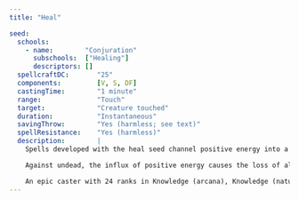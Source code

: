 ```yaml
---
title: "Heal"

seed:
  schools:
    - name:        "Conjuration"
      subschools:  ["Healing"]
      descriptors: []
  spellcraftDC:       "25"
  components:         [V, S, DF]
  castingTime:        "1 minute"
  range:              "Touch"
  target:             "Creature touched"
  duration:           "Instantaneous"
  savingThrow:        "Yes (harmless; see text)"
  spellResistance:    "Yes (harmless)"
  description:        |
    Spells developed with the heal seed channel positive energy into a creature to wipe away disease and injury. Such a spell completely cures all diseases, blindness, deafness, hit point damage, and temporary ability damage. To restore permanently drained ability score points, increase the Spellcraft DC by +6. The heal seed neutralizes poisons in the subject's system so that no additional damage or effects are suffered. It offsets feeblemindedness and cures mental disorders caused by spells or injury to the brain. It dispels all magical effects penalizing the character's abilities, including effects caused by spells, even epic spells developed with the afflict seed. Only a single application of the spell is needed to simultaneously achieve all these effects. This seed does not restore levels or Constitution points lost due to death. To dispel all negative levels afflicting the target, increase the Spellcraft DC by +2. This reverses level drains by a force or creature. The drained levels are restored only if the creature lost the levels within the last 20 weeks. For each additional week since the levels were drained, increase the Spellcraft DC by +2.

    Against undead, the influx of positive energy causes the loss of all but {% die_roll 1 4 0 %} hit points if the undead fails a Fortitude saving throw.

    An epic caster with 24 ranks in Knowledge (arcana), Knowledge (nature), or Knowledge (religion) can cast a spell developed with a special version of the heal seed that flushes negative energy into the subject, healing undead completely but causing the loss of all but {% die_roll 1 4 0 %} hit points in living creatures if they fail a Fortitude saving throw. Alternatively, a living target that fails its Fortitude saving throw could gain four negative levels for the next 8 hours. For each additional negative level bestowed, increase the Spellcraft DC by +4, and for each extra hour the negative levels persist, increase the Spellcraft DC by +2. If the subject has at least as many negative levels as Hit Dice, it dies. If the subject survives and the negative levels persist for 24 hours or longer, the subject must make another Fortitude saving throw, or the negative levels are converted to actual level loss.
---
```

